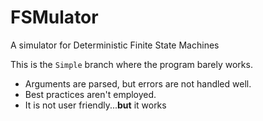 # FSMulator
A simulator for Deterministic Finite State Machines

This is the ```Simple```  branch where the program barely works.

- Arguments are parsed, but errors are not handled well.
- Best practices aren't employed.
- It is not user friendly...**but** it works